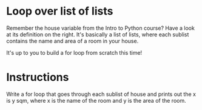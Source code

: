 # Loop over list of lists
Remember the house variable from the Intro to Python course? Have a look at its definition on the right. It's basically a list of lists, where each sublist contains the name and area of a room in your house.

It's up to you to build a for loop from scratch this time!

# Instructions
Write a for loop that goes through each sublist of house and prints out the x is y sqm, where x is the name of the room and y is the area of the room.
